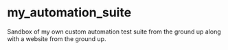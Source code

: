 # my_automation_suite
Sandbox of my own custom automation test suite from the ground up along with a website from the ground up.
